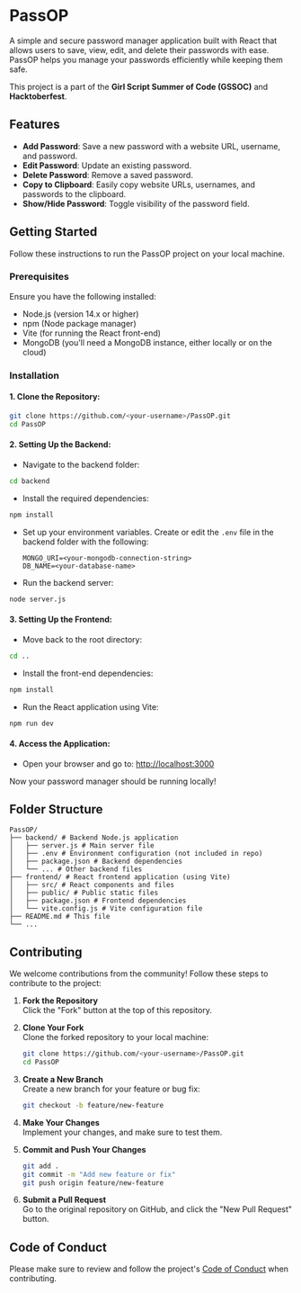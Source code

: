 # PassOP

A simple and secure password manager application built with React that allows users to save, view, edit, and delete their passwords with ease. PassOP helps you manage your passwords efficiently while keeping them safe.

This project is a part of the **Girl Script Summer of Code (GSSOC)** and **Hacktoberfest**.

## Features

- **Add Password**: Save a new password with a website URL, username, and password.
- **Edit Password**: Update an existing password.
- **Delete Password**: Remove a saved password.
- **Copy to Clipboard**: Easily copy website URLs, usernames, and passwords to the clipboard.
- **Show/Hide Password**: Toggle visibility of the password field.

## Getting Started

Follow these instructions to run the PassOP project on your local machine.

### Prerequisites

Ensure you have the following installed:

- Node.js (version 14.x or higher)
- npm (Node package manager)
- Vite (for running the React front-end)
- MongoDB (you'll need a MongoDB instance, either locally or on the cloud)

### Installation

#### 1. Clone the Repository:

```bash
git clone https://github.com/<your-username>/PassOP.git
cd PassOP
```

#### 2. Setting Up the Backend:

- Navigate to the backend folder:

```bash
cd backend
```

- Install the required dependencies:

```bash
npm install
```

- Set up your environment variables. Create or edit the `.env` file in the backend folder with the following:
  ```env
  MONGO_URI=<your-mongodb-connection-string>
  DB_NAME=<your-database-name>
  ```
- Run the backend server:

```bash
node server.js
```

#### 3. Setting Up the Frontend:

- Move back to the root directory:

```bash
cd ..
```

- Install the front-end dependencies:

```bash
npm install
```

- Run the React application using Vite:

```bash
npm run dev
```

#### 4. Access the Application:

- Open your browser and go to:
  [http://localhost:3000](http://localhost:3000)

Now your password manager should be running locally!

## Folder Structure

```
PassOP/
├── backend/ # Backend Node.js application
│   ├── server.js # Main server file
│   ├── .env # Environment configuration (not included in repo)
│   ├── package.json # Backend dependencies
│   └── ... # Other backend files
├── frontend/ # React frontend application (using Vite)
│   ├── src/ # React components and files
│   ├── public/ # Public static files
│   ├── package.json # Frontend dependencies
│   └── vite.config.js # Vite configuration file
├── README.md # This file
└── ...
```

## Contributing

We welcome contributions from the community! Follow these steps to contribute to the project:

1. **Fork the Repository**  
   Click the "Fork" button at the top of this repository.

2. **Clone Your Fork**  
   Clone the forked repository to your local machine:

   ```bash
   git clone https://github.com/<your-username>/PassOP.git
   cd PassOP
   ```

3. **Create a New Branch**  
   Create a new branch for your feature or bug fix:

   ```bash
   git checkout -b feature/new-feature
   ```

4. **Make Your Changes**  
   Implement your changes, and make sure to test them.

5. **Commit and Push Your Changes**

   ```bash
   git add .
   git commit -m "Add new feature or fix"
   git push origin feature/new-feature
   ```

6. **Submit a Pull Request**  
   Go to the original repository on GitHub, and click the "New Pull Request" button.

## Code of Conduct

Please make sure to review and follow the project's [Code of Conduct](./CODE_OF_CONDUCT.md) when contributing.

